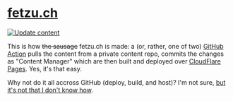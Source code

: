# [fetzu.ch](https://fetzu.ch)
[![Update content](https://github.com/fetzu/fetzu.ch-website/actions/workflows/update-content.yml/badge.svg?branch=main)](https://github.com/fetzu/fetzu.ch-website/actions/workflows/update-content.yml)

This is how ~~the sausage~~ fetzu.ch is made: a (or, rather, one of two) [GitHub Action](.github/workflows/update-content.yml) pulls the content from a private content repo, commits the changes as "Content Manager" which are then built and deployed over [CloudFlare Pages](https://fetzu-ch-website.pages.dev). Yes, it's that easy.   

Why not do it all accross GitHub (deploy, build, and host)? I'm not sure, [but it's not that I don't know how](https://github.com/marmotteproductions/website/blob/main/.github/workflows/build-deploy.yml).
